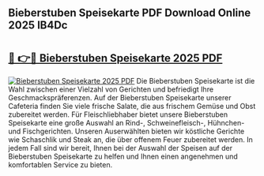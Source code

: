 ## Bieberstuben Speisekarte PDF Download Online 2025 lB4Dc

# <h2><a href="http://gcc3rhl.nevu.top/?p=Bieberstuben+Speisekarte">🔗 👉🔴 Bieberstuben Speisekarte 2025 PDF</a></h2>

[![Bieberstuben Speisekarte 2025 PDF](https://i.imgur.com/dBaPXMq.png)](http://gcc3rhl.nevu.top/?p=Bieberstuben+Speisekarte)
Die Bieberstuben Speisekarte ist die Wahl zwischen einer Vielzahl von Gerichten und befriedigt Ihre Geschmackspräferenzen. Auf der Bieberstuben Speisekarte unserer Cafeteria finden Sie viele frische Salate, die aus frischem Gemüse und Obst zubereitet werden. Für Fleischliebhaber bietet unsere Bieberstuben Speisekarte eine große Auswahl an Rind-, Schweinefleisch-, Hühnchen- und Fischgerichten. Unseren Auserwählten bieten wir köstliche Gerichte wie Schaschlik und Steak an, die über offenem Feuer zubereitet werden. In jedem Fall sind wir bereit, Ihnen bei der Auswahl der Speisen auf der Bieberstuben Speisekarte zu helfen und Ihnen einen angenehmen und komfortablen Service zu bieten.
